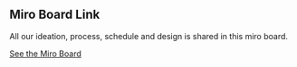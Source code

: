 ## Miro Board Link
All our ideation, process, schedule and design is shared in this miro board.

[See the Miro Board](https://miro.com/app/board/uXjVLr5wRn0=/?share_link_id=549114028028)
